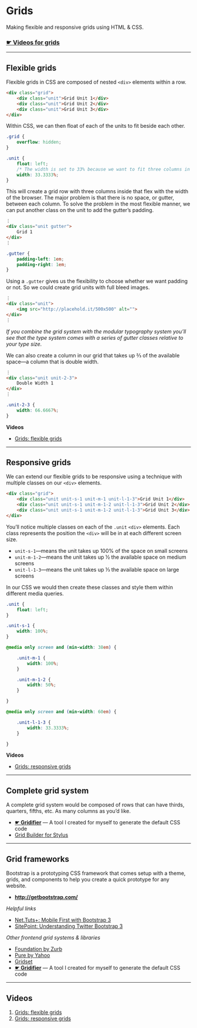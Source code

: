 # Grids

Making flexible and responsive grids using HTML & CSS.

### [☛ Videos for grids](https://www.youtube.com/playlist?list=PLWjCJDeWfDdeUChfM6TV2U7jzQVRjsu60)

---

## Flexible grids

Flexible grids in CSS are composed of nested `<div>` elements within a row.

```html
<div class="grid">
	<div class="unit">Grid Unit 1</div>
	<div class="unit">Grid Unit 2</div>
	<div class="unit">Grid Unit 3</div>
</div>
```

Within CSS, we can then float of each of the units to fit beside each other.

```css
.grid {
	overflow: hidden;
}

.unit {
	float: left;
	/* The width is set to 33% because we want to fit three columns in our row. */
	width: 33.3333%;
}
```

This will create a grid row with three columns inside that flex with the width of the browser.
The major problem is that there is no space, or gutter, between each column.
To solve the problem in the most flexible manner, we can put another class on the unit to add the gutter’s padding.

```html
⋮
<div class="unit gutter">
	Grid 1
</div>
⋮
```

```css
.gutter {
	padding-left: 1em;
	padding-right: 1em;
}
```

Using a `.gutter` gives us the flexibility to choose whether we want padding or not.
So we could create grid units with full bleed images.

```html
⋮
<div class="unit">
	<img src="http://placehold.it/500x500" alt="">
</div>
⋮
```

*If you combine the grid system with the modular typography system you’ll see that the type system comes with a series of gutter classes relative to your type size.*

We can also create a column in our grid that takes up ⅔ of the available space—a column that is double width.

```html
⋮
<div class="unit unit-2-3">
	Double Width 1
</div>
⋮
```

```css
.unit-2-3 {
	width: 66.6667%;
}
```

**Videos**

- [Grids: flexible grids](https://www.youtube.com/watch?v=KN-KIG3mcxE&list=PLWjCJDeWfDdeUChfM6TV2U7jzQVRjsu60&index=1)

---

## Responsive grids

We can extend our flexible grids to be responsive using a technique with multiple classes on our `<div>` elements.

```html
<div class="grid">
	<div class="unit unit-s-1 unit-m-1 unit-l-1-3">Grid Unit 1</div>
	<div class="unit unit-s-1 unit-m-1-2 unit-l-1-3">Grid Unit 2</div>
	<div class="unit unit-s-1 unit-m-1-2 unit-l-1-3">Grid Unit 3</div>
</div>
```

You’ll notice multiple classes on each of the `.unit` `<div>` elements.
Each class represents the position the `<div>` will be in at each different screen size.

- `unit-s-1`—means the unit takes up 100% of the space on small screens
- `unit-m-1-2`—means the unit takes up ½ the available space on medium screens
- `unit-l-1-3`—means the unit takes up ⅓ the available space on large screens

In our CSS we would then create these classes and style them within different media queries.

```css
.unit {
	float: left;
}

.unit-s-1 {
	width: 100%;
}

@media only screen and (min-width: 38em) {

	.unit-m-1 {
		width: 100%;
	}

	.unit-m-1-2 {
		width: 50%;
	}

}

@media only screen and (min-width: 60em) {

	.unit-l-1-3 {
		width: 33.3333%;
	}

}

```

**Videos**

- [Grids: responsive grids](https://www.youtube.com/watch?v=3Gm785OgJ4E&list=PLWjCJDeWfDdeUChfM6TV2U7jzQVRjsu60&index=2)

---

## Complete grid system

A complete grid system would be composed of rows that can have thirds, quarters, fifths, etc.
As many columns as you’d like.

- **[☛ Gridifier](http://tjb.io/grids)** — A tool I created for myself to generate the default CSS code
- [Grid Builder for Stylus](https://gist.github.com/thomasjbradley/7186573)

---

## Grid frameworks

Bootstrap is a prototyping CSS framework that comes setup with a theme, grids, and components to help you create a quick prototype for any website.

- **<http://getbootstrap.com/>**

*Helpful links*

- [Net.Tuts+: Mobile First with Bootstrap 3](http://net.tutsplus.com/tutorials/html-css-techniques/mobile-first-with-bootstrap-3/)
- [SitePoint: Understanding Twitter Bootstrap 3](http://www.sitepoint.com/understanding-twitter-bootstrap-3/)

*Other frontend grid systems & libraries*

- [Foundation by Zurb](http://foundation.zurb.com/)
- [Pure by Yahoo](http://purecss.io/)
- [Gridset](https://gridsetapp.com/)
- **[☛ Gridifier](http://tjb.io/grids)** — A tool I created for myself to generate the default CSS code

---

## Videos

1. [Grids: flexible grids](https://www.youtube.com/watch?v=KN-KIG3mcxE&list=PLWjCJDeWfDdeUChfM6TV2U7jzQVRjsu60&index=1)
2. [Grids: responsive grids](https://www.youtube.com/watch?v=3Gm785OgJ4E&list=PLWjCJDeWfDdeUChfM6TV2U7jzQVRjsu60&index=2)
